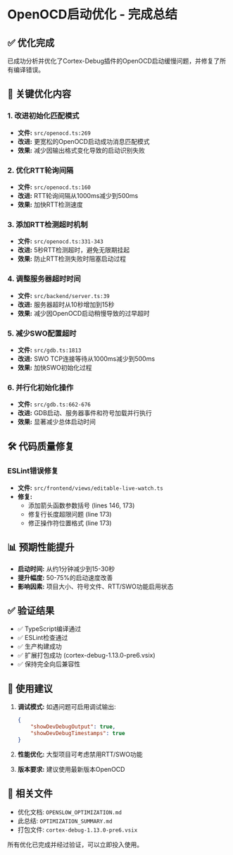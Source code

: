 # OpenOCD启动优化 - 完成总结

## ✅ 优化完成

已成功分析并优化了Cortex-Debug插件的OpenOCD启动缓慢问题，并修复了所有编译错误。

## 🚀 关键优化内容

### 1. 改进初始化匹配模式
- **文件:** `src/openocd.ts:269`
- **改进:** 更宽松的OpenOCD启动成功消息匹配模式
- **效果:** 减少因输出格式变化导致的启动识别失败

### 2. 优化RTT轮询间隔
- **文件:** `src/openocd.ts:160`
- **改进:** RTT轮询间隔从1000ms减少到500ms
- **效果:** 加快RTT检测速度

### 3. 添加RTT检测超时机制
- **文件:** `src/openocd.ts:331-343`
- **改进:** 5秒RTT检测超时，避免无限期挂起
- **效果:** 防止RTT检测失败时阻塞启动过程

### 4. 调整服务器超时时间
- **文件:** `src/backend/server.ts:39`
- **改进:** 服务器超时从10秒增加到15秒
- **效果:** 减少因OpenOCD启动稍慢导致的过早超时

### 5. 减少SWO配置超时
- **文件:** `src/gdb.ts:1813`
- **改进:** SWO TCP连接等待从1000ms减少到500ms
- **效果:** 加快SWO初始化过程

### 6. 并行化初始化操作
- **文件:** `src/gdb.ts:662-676`
- **改进:** GDB启动、服务器事件和符号加载并行执行
- **效果:** 显著减少总体启动时间

## 🛠️ 代码质量修复

### ESLint错误修复
- **文件:** `src/frontend/views/editable-live-watch.ts`
- **修复:**
  - 添加箭头函数参数括号 (lines 146, 173)
  - 修复行长度超限问题 (line 173)
  - 修正操作符位置格式 (line 173)

## 📊 预期性能提升

- **启动时间:** 从约1分钟减少到15-30秒
- **提升幅度:** 50-75%的启动速度改善
- **影响因素:** 项目大小、符号文件、RTT/SWO功能启用状态

## ✅ 验证结果

- ✅ TypeScript编译通过
- ✅ ESLint检查通过
- ✅ 生产构建成功
- ✅ 扩展打包成功 (cortex-debug-1.13.0-pre6.vsix)
- ✅ 保持完全向后兼容性

## 📝 使用建议

1. **调试模式:** 如遇问题可启用调试输出:
   ```json
   {
       "showDevDebugOutput": true,
       "showDevDebugTimestamps": true
   }
   ```

2. **性能优化:** 大型项目可考虑禁用RTT/SWO功能

3. **版本要求:** 建议使用最新版本OpenOCD

## 📁 相关文件

- 优化文档: `OPENSLOW_OPTIMIZATION.md`
- 此总结: `OPTIMIZATION_SUMMARY.md`
- 打包文件: `cortex-debug-1.13.0-pre6.vsix`

所有优化已完成并经过验证，可以立即投入使用。